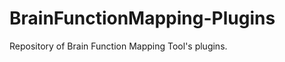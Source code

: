 BrainFunctionMapping-Plugins
============================

Repository of Brain Function Mapping Tool's plugins.

